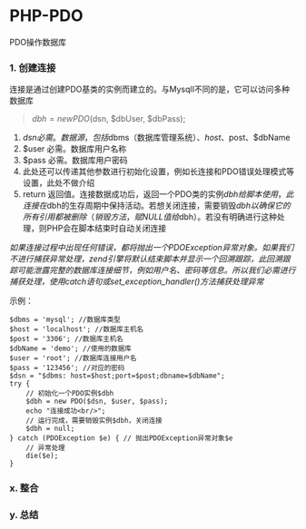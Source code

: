 # PHP-PDO

PDO操作数据库

### 1. 创建连接

连接是通过创建PDO基类的实例而建立的。与MysqlI不同的是，它可以访问多种数据库

 > $dbh = new PDO($dsn, $dbUser, $dbPass); 

1. $dsn 必需。数据源，包括$dbms（数据库管理系统）、$host、$post、$dbName
2. $user 必需。数据库用户名称
3. $pass 必需。数据库用户密码
4. 此处还可以传递其他参数进行初始化设置，例如长连接和PDO错误处理模式等设置，此处不做介绍
5. return 返回值。连接数据成功后，返回一个PDO类的实例$dbh给脚本使用，此连接在$dbh的生存周期中保持活动。若想关闭连接，需要销毁$dbh以确保它的所有引用都被删除（销毁方法，赋NULL值给$dbh）。若没有明确进行这种处理，则PHP会在脚本结束时自动关闭连接

*如果连接过程中出现任何错误，都将抛出一个PDOException异常对象。如果我们不进行捕获异常处理，zend引擎将默认结束脚本并显示一个回溯跟踪，此回溯跟踪可能泄露完整的数据库连接细节，例如用户名、密码等信息。所以我们必需进行捕获处理，使用catch语句或set_exception_handler()方法捕获处理异常*

示例：
```
$dbms = 'mysql'; //数据库类型
$host = 'localhost'; //数据库主机名
$post = '3306'; //数据库主机名
$dbName = 'demo'; //使用的数据库
$user = 'root'; //数据库连接用户名
$pass = '123456'; //对应的密码
$dsn = "$dbms: host=$host;port=$post;dbname=$dbName";
try {
    // 初始化一个PDO实例$dbh
    $dbh = new PDO($dsn, $user, $pass);
    echo "连接成功<br/>";
    // 运行完成，需要销毁实例$dbh，关闭连接
    $dbh = null;
} catch (PDOException $e) { // 抛出PDOException异常对象$e
    // 异常处理
    die($e);
}
```

### x. 整合


### y. 总结
